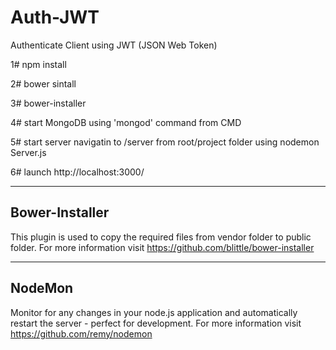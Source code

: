 # Auth-JWT
Authenticate Client using JWT (JSON Web Token)

1# npm install

2# bower sintall

3# bower-installer

4# start MongoDB using 'mongod' command from CMD

5# start server navigatin to /server from root/project folder using nodemon Server.js

6# launch http://localhost:3000/ 

--------------------------------------------------------------------------------------------------------------------------
Bower-Installer
--------------------------------------------------------------------------------------------------------------------------

This plugin is used to copy the required files from vendor folder to public folder. For more information visit
https://github.com/blittle/bower-installer

--------------------------------------------------------------------------------------------------------------------------
NodeMon
--------------------------------------------------------------------------------------------------------------------------
Monitor for any changes in your node.js application and automatically restart the server - perfect for development. For more information visit https://github.com/remy/nodemon